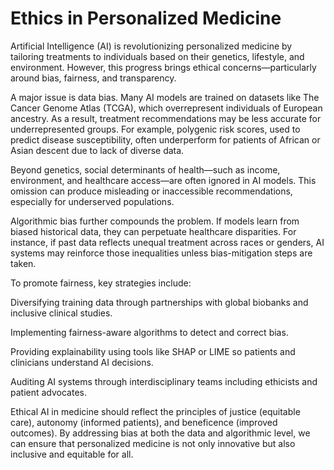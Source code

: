 # Ethics in Personalized Medicine
Artificial Intelligence (AI) is revolutionizing personalized medicine by tailoring treatments to individuals based on their genetics, lifestyle, and environment. However, this progress brings ethical concerns—particularly around bias, fairness, and transparency.

A major issue is data bias. Many AI models are trained on datasets like The Cancer Genome Atlas (TCGA), which overrepresent individuals of European ancestry. As a result, treatment recommendations may be less accurate for underrepresented groups. For example, polygenic risk scores, used to predict disease susceptibility, often underperform for patients of African or Asian descent due to lack of diverse data.

Beyond genetics, social determinants of health—such as income, environment, and healthcare access—are often ignored in AI models. This omission can produce misleading or inaccessible recommendations, especially for underserved populations.

Algorithmic bias further compounds the problem. If models learn from biased historical data, they can perpetuate healthcare disparities. For instance, if past data reflects unequal treatment across races or genders, AI systems may reinforce those inequalities unless bias-mitigation steps are taken.

To promote fairness, key strategies include:

Diversifying training data through partnerships with global biobanks and inclusive clinical studies.

Implementing fairness-aware algorithms to detect and correct bias.

Providing explainability using tools like SHAP or LIME so patients and clinicians understand AI decisions.

Auditing AI systems through interdisciplinary teams including ethicists and patient advocates.

Ethical AI in medicine should reflect the principles of justice (equitable care), autonomy (informed patients), and beneficence (improved outcomes). By addressing bias at both the data and algorithmic level, we can ensure that personalized medicine is not only innovative but also inclusive and equitable for all.
